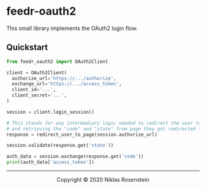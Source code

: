 # feedr-oauth2

This small library implements the OAuth2 login flow.

## Quickstart

```py
from feedr_oauth2 import OAuth2Client

client = OAuth2Client(
  authorize_url='https://.../authorize',
  exchange_url='https://.../access_token',
  client_id='...',
  client_secret='...',
)

session = client.login_session()

# This stands for any intermediary logic needed to redirect the user to the authorize URL
# and retrieving the "code" and "state" from page they got redirected to after that.
response = redirect_user_to_page(session.authorize_url)

session.validate(response.get('state'))

auth_data = session.exchange(response.get('code'))
print(auth_data['access_token'])
```

---

<p align="center">Copyright &copy; 2020 Niklas Rosenstein</p>
